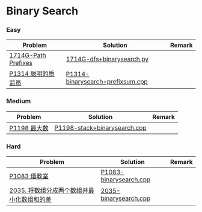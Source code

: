 # Binary Search

### Easy

| Problem | Solution | Remark |
| ------- | -------- | ------ |
| [1714G-Path Prefixes](https://codeforces.com/problemset/problem/1714/G) | [1714G-dfs+binarysearch.py](https://github.com/chuzhumin98/PythonForMillions/blob/main/Codeforces/1714/1714G-dfs+binarysearch.py) |        |
| [P1314 聪明的质监员](https://www.luogu.com.cn/problem/P1314) | [P1314-binarysearch+prefixsum.cpp](https://github.com/chuzhumin98/PythonForMillions/blob/main/luogu/P1314-binarysearch%2Bprefixsum.cpp) | |



### Medium

| Problem                                                      | Solution                                                     | Remark |
| ------------------------------------------------------------ | ------------------------------------------------------------ | ------ |
| [P1198 最大数](https://www.luogu.com.cn/problem/P1198)  | [P1198-stack+binarysearch.cpp](https://github.com/chuzhumin98/PythonForMillions/blob/main/luogu/P1198-stack%2Bbinarysearch.cpp) |        |



### Hard

| Problem | Solution | Remark |
| ------- | -------- | ------ |
| [P1083 借教室](https://www.luogu.com.cn/problem/P1083)  | [P1083-binarysearch.cpp](https://github.com/chuzhumin98/PythonForMillions/blob/main/luogu/P1083-binarysearch.cpp) |        |
| [2035. 将数组分成两个数组并最小化数组和的差](https://leetcode.cn/problems/partition-array-into-two-arrays-to-minimize-sum-difference/) | [2035-binarysearch.cpp](https://github.com/chuzhumin98/PythonForMillions/blob/main/LeetCode/2035-binarysearch.cpp) |  |